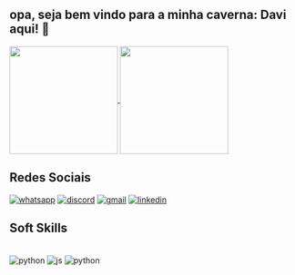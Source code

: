 ## opa, seja bem vindo para a minha caverna: Davi aqui! 👋
<a href="https://github.com/DavibernardesA/github-readme-stats">
  <img align="center" style="height: 190px" src="https://github-readme-stats.vercel.app/api?username=DavibernardesA&show_icons=true&theme=tokyonight" />
  <img align="center" style="height: 190px;" src="https://github-readme-stats.vercel.app/api/top-langs/?username=DavibernardesA &langs_count=8&theme=tokyonight" />
</a>

## Redes Sociais


[![whatsapp](https://img.shields.io/badge/WhatsApp-25D366?style=for-the-badge&logo=whatsapp&logoColor=white)](http://wa.me/5561991801610)
[![discord](https://img.shields.io/badge/Discord-7289DA?style=for-the-badge&logo=discord&logoColor=white)](http://discord.com/channels/@me/1105500999440945272)
[![gmail](https://img.shields.io/badge/Gmail-D14836?style=for-the-badge&logo=gmail&logoColor=white)](https://mail.google.com/mail/u/0/#inbox)
[![linkedin](https://img.shields.io/badge/LinkedIn-0077B5?style=for-the-badge&logo=linkedin&logoColor=white)](https://br.linkedin.com/in/davi-bernardes-do-nascimento-7b62a4274)


## Soft Skills
<div style="display: inline_block"><br/>
<img align="center" alt="python" src="https://img.shields.io/badge/Python-14354C?style=for-the-badge&logo=python&logoColor=white" />
<img align="center" alt="js" src="https://img.shields.io/badge/JavaScript-323330?style=for-the-badge&logo=javascript&logoColor=F7DF1E" />
<img align="center" alt="python" src="https://img.shields.io/badge/TypeScript-007ACC?style=for-the-badge&logo=typescript&logoColor=white" />
</div>
